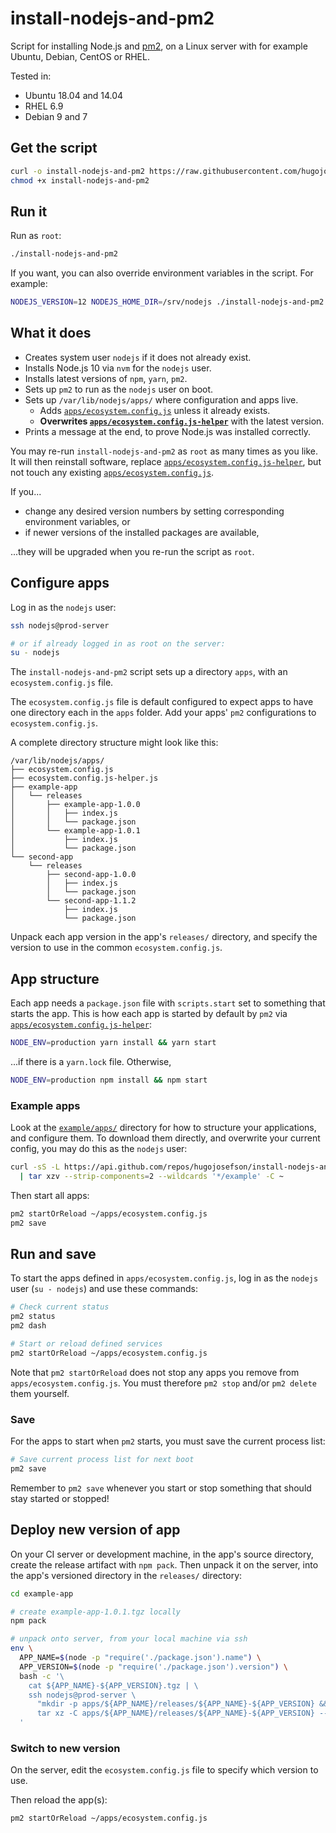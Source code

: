 # install-nodejs-and-pm2

Script for installing Node.js and [pm2](https://pm2.keymetrics.io/), on a Linux server with for example Ubuntu, Debian, CentOS or RHEL.

Tested in:

 * Ubuntu 18.04 and 14.04
 * RHEL 6.9
 * Debian 9 and 7

## Get the script

```bash
curl -o install-nodejs-and-pm2 https://raw.githubusercontent.com/hugojosefson/install-nodejs-and-pm2/master/install-nodejs-and-pm2
chmod +x install-nodejs-and-pm2
```

## Run it

Run as `root`:

```bash
./install-nodejs-and-pm2
```

If you want, you can also override environment variables in the script. For example:

```bash
NODEJS_VERSION=12 NODEJS_HOME_DIR=/srv/nodejs ./install-nodejs-and-pm2
```

## What it does

 * Creates system user `nodejs` if it does not already exist.
 * Installs Node.js 10 via `nvm` for the `nodejs` user.
 * Installs latest versions of `npm`, `yarn`, `pm2`.
 * Sets up `pm2` to run as the `nodejs` user on boot.
 * Sets up `/var/lib/nodejs/apps/` where configuration and apps live.
     * Adds [`apps/ecosystem.config.js`](example/apps/ecosystem.config.js) unless it already exists.
     * **Overwrites [`apps/ecosystem.config.js-helper`](example/apps/ecosystem.config.js-helper.js)** with the latest version.
 * Prints a message at the end, to prove Node.js was installed correctly.

You may re-run `install-nodejs-and-pm2` as `root` as many times as you like. It will then reinstall
software, replace [`apps/ecosystem.config.js-helper`](example/apps/ecosystem.config.js-helper.js),
but not touch any existing [`apps/ecosystem.config.js`](example/apps/ecosystem.config.js).

If you...

 * change any desired version numbers by setting corresponding
environment variables, or
 * if newer versions of the installed packages are available,

...they will be upgraded when you re-run the script as `root`.

## Configure apps

Log in as the `nodejs` user:

```bash
ssh nodejs@prod-server

# or if already logged in as root on the server:
su - nodejs
```

The `install-nodejs-and-pm2` script sets up a directory `apps`, with an `ecosystem.config.js` file.

The `ecosystem.config.js` file is default configured to expect apps to have one directory each in
the `apps` folder. Add your apps' `pm2` configurations to `ecosystem.config.js`.

A complete directory structure might look like this:

```
/var/lib/nodejs/apps/
├── ecosystem.config.js
├── ecosystem.config.js-helper.js
├── example-app
│   └── releases
│       ├── example-app-1.0.0
│       │   ├── index.js
│       │   └── package.json
│       └── example-app-1.0.1
│           ├── index.js
│           └── package.json
└── second-app
    └── releases
        ├── second-app-1.0.0
        │   ├── index.js
        │   └── package.json
        └── second-app-1.1.2
            ├── index.js
            └── package.json
```

Unpack each app version in the app's `releases/` directory, and specify the version to use in the
common `ecosystem.config.js`.

## App structure

Each app needs a `package.json` file with `scripts.start` set to something that starts the app. This
is how each app is started by default by `pm2` via
[`apps/ecosystem.config.js-helper`](example/apps/ecosystem.config.js-helper.js):

```bash
NODE_ENV=production yarn install && yarn start
```

...if there is a `yarn.lock` file. Otherwise,

```bash
NODE_ENV=production npm install && npm start
```

### Example apps

Look at the [`example/apps/`](./example/apps) directory for how to structure your applications, and
configure them. To download them directly, and overwrite your current config, you may do this as the
`nodejs` user:

```bash
curl -sS -L https://api.github.com/repos/hugojosefson/install-nodejs-and-pm2/tarball/master \
  | tar xzv --strip-components=2 --wildcards '*/example' -C ~
```

Then start all apps:

```bash
pm2 startOrReload ~/apps/ecosystem.config.js
pm2 save
```

## Run and save

To start the apps defined in `apps/ecosystem.config.js`, log in as the `nodejs` user (`su - nodejs`)
and use these commands:

```bash
# Check current status
pm2 status
pm2 dash

# Start or reload defined services
pm2 startOrReload ~/apps/ecosystem.config.js
```

Note that `pm2 startOrReload` does not stop any apps you remove from `apps/ecosystem.config.js`.
You must therefore `pm2 stop` and/or `pm2 delete` them yourself.

### Save

For the apps to start when `pm2` starts, you must save the current process list:

```bash
# Save current process list for next boot
pm2 save
```
Remember to `pm2 save` whenever you start or stop something that should stay started or stopped!

## Deploy new version of app

On your CI server or development machine, in the app's source directory, create the release artifact
with `npm pack`. Then unpack it on the server, into the app's versioned directory in the `releases/`
directory:

```bash
cd example-app

# create example-app-1.0.1.tgz locally
npm pack

# unpack onto server, from your local machine via ssh
env \
  APP_NAME=$(node -p "require('./package.json').name") \
  APP_VERSION=$(node -p "require('./package.json').version") \
  bash -c '\
    cat ${APP_NAME}-${APP_VERSION}.tgz | \
    ssh nodejs@prod-server \
      "mkdir -p apps/${APP_NAME}/releases/${APP_NAME}-${APP_VERSION} && \
      tar xz -C apps/${APP_NAME}/releases/${APP_NAME}-${APP_VERSION} --strip-components=1" \
  '
```

### Switch to new version

On the server, edit the `ecosystem.config.js` file to specify which version to use.

Then reload the app(s):
```bash
pm2 startOrReload ~/apps/ecosystem.config.js
```

